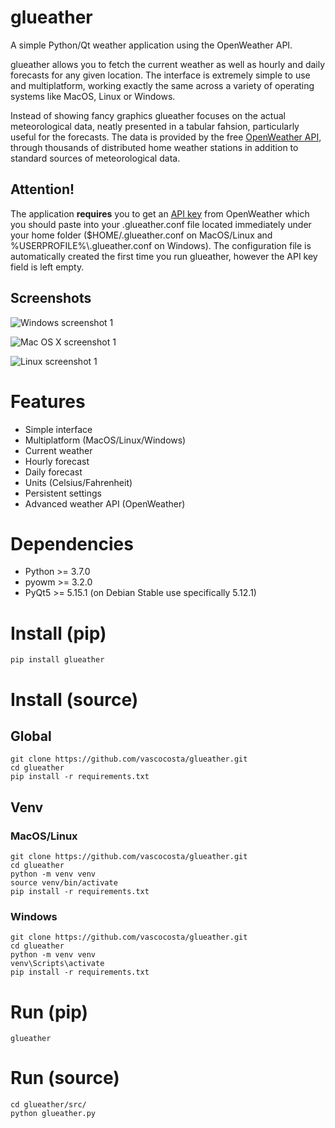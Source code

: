 # glueather

A simple Python/Qt weather application using the OpenWeather API.

glueather allows you to fetch the current weather as well as hourly and daily forecasts for any given location. The interface is extremely simple to use and multiplatform, working exactly the same across a variety of operating systems like MacOS, Linux or Windows.

Instead of showing fancy graphics glueather focuses on the actual meteorological data, neatly presented in a tabular fahsion, particularly useful for the forecasts. The data is provided by the free [OpenWeather API](https://openweathermap.org/), through thousands of distributed home weather stations in addition to standard sources of meteorological data.

## Attention!

The application **requires** you to get an [API key](https://home.openweathermap.org/users/sign_up) from OpenWeather which you should paste into your .glueather.conf file located immediately under your home folder ($HOME/.glueather.conf on MacOS/Linux and %USERPROFILE%\\.glueather.conf on Windows). The configuration file is automatically created the first time you run glueather, however the API key field is left empty.

## Screenshots

![Windows screenshot 1](https://i.imgur.com/lTc87Yq.png)

![Mac OS X screenshot 1](https://i.imgur.com/DhY2P6o.png)

![Linux screenshot 1](https://i.imgur.com/494m1jA.png)

# Features

* Simple interface
* Multiplatform (MacOS/Linux/Windows)
* Current weather
* Hourly forecast
* Daily forecast
* Units (Celsius/Fahrenheit)
* Persistent settings
* Advanced weather API (OpenWeather)

# Dependencies

* Python >= 3.7.0
* pyowm >= 3.2.0
* PyQt5 >= 5.15.1 (on Debian Stable use specifically 5.12.1) 

# Install (pip)

```
pip install glueather
```

# Install (source)

## Global

```
git clone https://github.com/vascocosta/glueather.git
cd glueather
pip install -r requirements.txt
```

## Venv

### MacOS/Linux

```
git clone https://github.com/vascocosta/glueather.git
cd glueather
python -m venv venv
source venv/bin/activate
pip install -r requirements.txt
```

### Windows

```
git clone https://github.com/vascocosta/glueather.git
cd glueather
python -m venv venv
venv\Scripts\activate
pip install -r requirements.txt
```

# Run (pip)

```
glueather
```

# Run (source)

```
cd glueather/src/
python glueather.py
```
